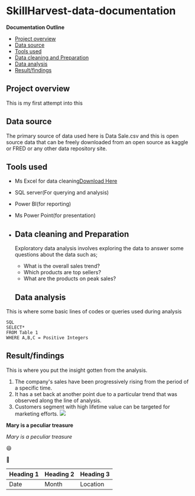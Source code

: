 # SkillHarvest-data-documentation

**Documentation Outline**

- [Project overview](#project-overview)
- [Data source](#data-source)
- [Tools used](#tools-used)
- [Data cleaning and Preparation](#data-cleaning-and-preparation)
- [Data analysis](#data-analysis)
- [Result/findings](#result-findings)

## Project overview

This is my first attempt into this
## Data source

The primary source of data used here is Data Sale.csv and this is open source data that can be freely downloaded from an open source as kaggle or FRED or any other data repository site.
## Tools used
- Ms Excel for data cleaning[Download Here](https:/www.microsoft.com)
- SQL server(For querying and analysis)
- Power BI(for reporting)
- Ms Power Point(for presentation)

- ## Data cleaning and Preparation
   Exploratory data analysis involves exploring the data to answer some questions about the data such as;
  - What is the overall sales trend?
  - Which products are top sellers?
  - What are the products on peak sales?

  ## Data analysis
This is where some basic lines of codes or queries used during analysis
  ```
  SQL
  SELECT*
  FROM Table 1
  WHERE A,B,C = Positive Integers
```

## Result/findings
This is where you put the insight gotten from the analysis.
1. The company's sales have been progressively rising from the period of a specific time.
2. It has a set back at another point due to a particular trend that was observed along the line of analysis.
3. Customers segment with high lifetime value can be targeted for marketing efforts.
![](VB1.png_)

**Mary is a peculiar treasure**

*Mary is a peculiar treasure*

😄

🌻


|Heading 1|Heading 2|Heading 3|
|---------|---------|---------|
|Date|Month|Location|

